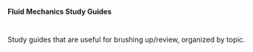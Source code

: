 **Fluid Mechanics Study Guides**
#
Study guides that are useful for brushing up/review, organized by topic.

